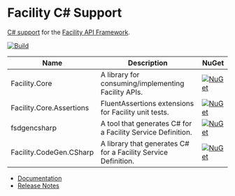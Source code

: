 # Facility C# Support

[C# support](https://facilityapi.github.io/generate/csharp) for the [Facility API Framework](https://facilityapi.github.io/).

[![Build](https://github.com/FacilityApi/FacilityCSharp/workflows/Build/badge.svg)](https://github.com/FacilityApi/FacilityCSharp/actions?query=workflow%3ABuild)

Name | Description | NuGet
--- | --- | ---
Facility.Core | A library for consuming/implementing Facility APIs. | [![NuGet](https://img.shields.io/nuget/v/Facility.Core.svg)](https://www.nuget.org/packages/Facility.Core)
Facility.Core.Assertions | FluentAssertions extensions for Facility unit tests. | [![NuGet](https://img.shields.io/nuget/v/Facility.Core.Assertions.svg)](https://www.nuget.org/packages/Facility.Core.Assertions)
fsdgencsharp | A tool that generates C# for a Facility Service Definition. | [![NuGet](https://img.shields.io/nuget/v/fsdgencsharp.svg)](https://www.nuget.org/packages/fsdgencsharp)
Facility.CodeGen.CSharp | A library that generates C# for a Facility Service Definition. | [![NuGet](https://img.shields.io/nuget/v/Facility.CodeGen.CSharp.svg)](https://www.nuget.org/packages/Facility.CodeGen.CSharp)

* [Documentation](https://facilityapi.github.io/)
* [Release Notes](ReleaseNotes.md)
